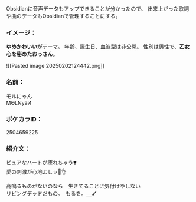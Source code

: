 Obsidianに音声データもアップできることが分かったので、
出来上がった歌詞や曲のデータもObsidianで管理することにする。

### イメージ：
**ゆめかわいい**がテーマ。
年齢、誕生日、血液型は非公開。
性別は男性で、**乙女心を秘めたおっさん**。

![[Pasted image 20250202124442.png]]

### 名前：
モルにゃん  
MΘLNyäИ

### ポケカラID：
2504659225

### 紹介文：
ピュアなハートが痺れちゃう❣️  
愛の刺激が心地よしッ🥹👌

高鳴るものがないのなら　生きてることに気付けやしない  
リビングデッドだもの。　もるを。＿🖌
